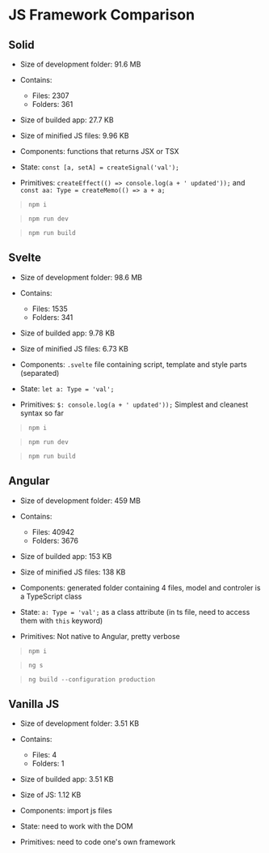 # JS Framework Comparison

## Solid

- Size of development folder: 91.6 MB
- Contains:
  - Files: 2307
  - Folders: 361
- Size of builded app: 27.7 KB
- Size of minified JS files: 9.96 KB

- Components: functions that returns JSX or TSX
- State: `const [a, setA] = createSignal('val');`
- Primitives: `createEffect(() => console.log(a + ' updated'));` and `const aa: Type = createMemo(() => a + a;`

> `npm i`

> `npm run dev`

> `npm run build`

## Svelte

- Size of development folder: 98.6 MB
- Contains:
  - Files: 1535
  - Folders: 341
- Size of builded app: 9.78 KB
- Size of minified JS files: 6.73 KB

- Components: `.svelte` file containing script, template and style parts (separated)
- State: `let a: Type = 'val';`
- Primitives: `$: console.log(a + ' updated'));` Simplest and cleanest syntax so far

> `npm i`

> `npm run dev`

> `npm run build`

## Angular

- Size of development folder: 459 MB
- Contains:
  - Files: 40942
  - Folders: 3676
- Size of builded app: 153 KB
- Size of minified JS files: 138 KB

- Components: generated folder containing 4 files, model and controler is a TypeScript class
- State: `a: Type = 'val';` as a class attribute (in ts file, need to access them with `this` keyword)
- Primitives: Not native to Angular, pretty verbose

> `npm i`

> `ng s`

> `ng build --configuration production`

## Vanilla JS

- Size of development folder: 3.51 KB
- Contains:
  - Files: 4
  - Folders: 1
- Size of builded app: 3.51 KB
- Size of JS: 1.12 KB

- Components: import js files
- State: need to work with the DOM
- Primitives: need to code one's own framework